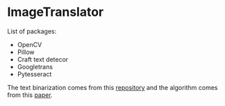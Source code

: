 # ImageTranslator
 
List of packages:
* OpenCV
* Pillow
* Craft text detecor
* Googletrans
* Pytesseract

The text binarization comes from this [repository](https://github.com/jasonlfunk/ocr-text-extraction) and the algorithm comes from this [paper](http://www.m.cs.osakafu-u.ac.jp/cbdar2007/proceedings/papers/O1-1.pdf).